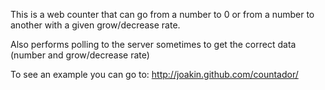 This is a web counter that can go from a number to 0 or from a number to another with a given grow/decrease rate.

Also performs polling to the server sometimes to get the correct data (number and grow/decrease rate)

To see an example you can go to:
<http://joakin.github.com/countador/>
